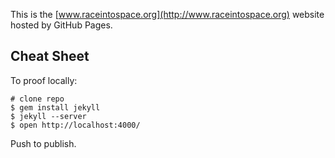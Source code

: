 This is the [www.raceintospace.org](http://www.raceintospace.org) website hosted by GitHub Pages.

## Cheat Sheet

To proof locally:
    
    # clone repo
    $ gem install jekyll
    $ jekyll --server
    $ open http://localhost:4000/

Push to publish.
